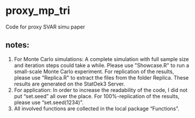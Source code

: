 # proxy_mp_tri
 Code for proxy SVAR simu paper

## notes: 
1. For Monte Carlo simulations: A complete simulation with full sample size and iteration steps could take a while. Please use "Showcase.R" to run a small-scale Monte Carlo experiment. For replication of the results, please use "Replica.R" to extract the files from the folder Replica. These results are generated on the StatOek3 Server.
2. For application: In order to increase the readability of the code, I did not put “set.seed” all over the place. For 100%-replication of the results, please use “set.seed(1234)”.
3. All involved functions are collected in the local package “Functions”. 
